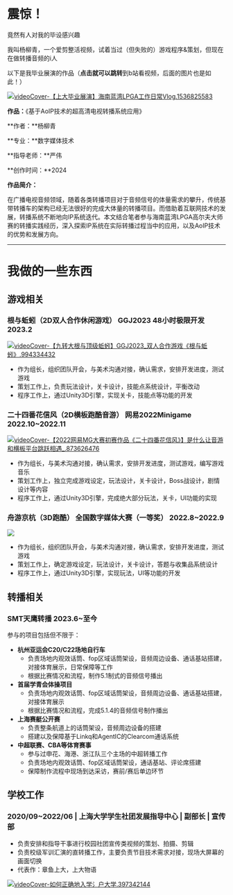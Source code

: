 # 震惊！

竟然有人对我的毕设感兴趣

我叫杨柳青，一个爱剪整活视频，试着当过（但失败的）游戏程序&策划，但现在在做转播音频的i人

以下是我毕业展演的作品（**点击就可以跳转**到b站看视频，后面的图片也是如此！）

[![videoCover-【上大毕业展演】海南蓝湾LPGA工作日常Vlog.1536825583](https://jupiter-typora-pic.oss-cn-shanghai.aliyuncs.com/videoCover-%E3%80%90%E4%B8%8A%E5%A4%A7%E6%AF%95%E4%B8%9A%E5%B1%95%E6%BC%94%E3%80%91%E6%B5%B7%E5%8D%97%E8%93%9D%E6%B9%BELPGA%E5%B7%A5%E4%BD%9C%E6%97%A5%E5%B8%B8Vlog.1536825583.jpeg)](https://www.bilibili.com/video/BV1vH4y1G7KX/)



**作品：**《基于AoIP技术的超高清电视转播系统应用》

**作者：**杨柳青 

**专业：**数字媒体技术

**指导老师：**严伟

**创作时间：**2024

**作品简介：** 

在广播电视音频领域，随着各类转播项目对于音频信号的体量需求的攀升，传统基带转播车的架构已经无法很好的完成大体量的转播项目。而借助着互联网技术的发展，转播系统不断地向IP系统迭代。本文结合笔者参与海南蓝湾LPGA高尔夫大师赛的转播实践经历，深入探索IP系统在实际转播过程当中的应用，以及AoIP技术的优势和发展方向。

------



# 我做的一些东西



## 游戏相关

### 根与蚯蚓（2D双人合作休闲游戏）                       GGJ2023 48小时极限开发                      2023.2

[![videoCover-【九转大根与顶级蚯蚓】GGJ2023_双人合作游戏《根与蚯蚓》.994334432](https://jupiter-typora-pic.oss-cn-shanghai.aliyuncs.com/videoCover-%E3%80%90%E4%B9%9D%E8%BD%AC%E5%A4%A7%E6%A0%B9%E4%B8%8E%E9%A1%B6%E7%BA%A7%E8%9A%AF%E8%9A%93%E3%80%91GGJ2023_%E5%8F%8C%E4%BA%BA%E5%90%88%E4%BD%9C%E6%B8%B8%E6%88%8F%E3%80%8A%E6%A0%B9%E4%B8%8E%E8%9A%AF%E8%9A%93%E3%80%8B.994334432.jpeg)](https://www.bilibili.com/video/BV1BR4y1z7Li/)

- 作为组长，组织团队开会，与美术沟通对接，确认需求，安排开发进度，测试游戏
- 策划工作上，负责玩法设计，关卡设计，技能点系统设计，平衡改动
- 程序工作上，通过Unity3D引擎，实现关卡，技能点等功能的开发





### 二十四番花信风（2D横板跑酷音游）                         网易2022Minigame                               2022.10~2022.11

[![videoCover-【2022网易MG大赛初赛作品《二十四番花信风》】是什么让音游和横板平台跳跃相遇_.873626476](https://jupiter-typora-pic.oss-cn-shanghai.aliyuncs.com/videoCover-%E3%80%902022%E7%BD%91%E6%98%93MG%E5%A4%A7%E8%B5%9B%E5%88%9D%E8%B5%9B%E4%BD%9C%E5%93%81%E3%80%8A%E4%BA%8C%E5%8D%81%E5%9B%9B%E7%95%AA%E8%8A%B1%E4%BF%A1%E9%A3%8E%E3%80%8B%E3%80%91%E6%98%AF%E4%BB%80%E4%B9%88%E8%AE%A9%E9%9F%B3%E6%B8%B8%E5%92%8C%E6%A8%AA%E6%9D%BF%E5%B9%B3%E5%8F%B0%E8%B7%B3%E8%B7%83%E7%9B%B8%E9%81%87_.873626476.png)](https://www.bilibili.com/video/BV1ZP411A7DK/)

- 作为组长，与美术沟通对接，确认需求，安排开发进度，测试游戏，编写游戏音乐
- 策划工作上，独立完成游戏设定，玩法设计，关卡设计，Boss战设计，剧情设计等内容
- 程序工作上，通过Unity3D引擎，完成绝大部分玩法，关卡，UI功能的实现





### 舟游京杭（3D跑酷）                                全国数字媒体大赛（一等奖）                                             2022.8~2022.9

[![](https://jupiter-typora-pic.oss-cn-shanghai.aliyuncs.com/videoCover-%5B%E5%8F%82%E8%B5%9B%E4%BD%9C%E5%93%81%5D3D%E4%BA%AC%E6%9D%AD%E5%A4%A7%E8%BF%90%E6%B2%B3%E4%B8%BB%E9%A2%98%E8%B7%91%E9%85%B7%E9%97%AF%E5%85%B3%E6%B8%B8%E6%88%8F%E3%80%8A%E8%88%9F%E6%B8%B8%E4%BA%AC%E6%9D%AD%E3%80%8B%E8%A7%86%E9%A2%91%E6%BC%94%E7%A4%BA.840011779.jpeg)](https://www.bilibili.com/video/BV11e4y1t74g/)

- 作为组长，组织团队开会，与美术沟通对接，确认需求，安排开发进度，测试游戏
- 策划工作上，确定游戏设定，玩法设计，关卡设计，答题与收集品系统设计
- 程序工作上，通过Unity3D引擎，实现玩法，UI等功能的开发



## 转播相关

### SMT天鹰转播                                                      2023.6~至今

参与的项目包括但不限于：

- **杭州亚运会C20/C22场地自行车**     
  - 负责场地内观效话筒、fop区域话筒架设，音频周边设备、通话基站搭建，对接体育展示，日常保障等工作
  - 根据比赛情况和流程，制作5.1制式的音频信号播出
- **首届学青会体操项目**           
  - 负责场地内观效话筒、fop区域话筒架设，音频周边设备、通话基站搭建，对接体育展示 
  - 根据比赛情况和流程，完成5.1.4的音频信号制作播出
- **上海赛艇公开赛**       
  - 负责整条航道上的话筒架设，音频周边设备的搭建
  - 搭建以及保障基于Linkq和AgentIC的Clearcom通话系统
- **中超联赛、CBA等体育赛事**
  - 参与过申花、海港、浙江队三个主场的中超转播工作
  - 负责场地内观效话筒、fop区域话筒架设，通话基站、评论席搭建
  - 保障制作流程中现场到达采访，赛前/赛后单边环节



## 学校工作

### 2020/09~2022/06         |           上海大学学生社团发展指导中心              |           副部长          |             宣传部

- 负责安排和指导干事进行校园社团宣传类视频的策划、拍摄、剪辑
- 负责校级军训汇演的直转播工作，主要负责节目技术需求对接，现场大屏幕的画面切换
- 代表作：章鱼上大，上大物语

[![videoCover-如何正确地入学氵户大学.397342144](https://jupiter-typora-pic.oss-cn-shanghai.aliyuncs.com/videoCover-%E5%A6%82%E4%BD%95%E6%AD%A3%E7%A1%AE%E5%9C%B0%E5%85%A5%E5%AD%A6%E6%B0%B5%E6%88%B7%E5%A4%A7%E5%AD%A6.397342144.jpeg)](https://www.bilibili.com/video/BV1Mg411L7cC/)

